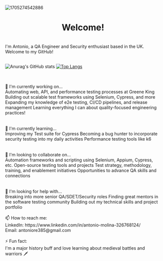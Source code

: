 
![1705274542886](https://github.com/antwan1/antwan1/assets/68503492/643be72f-319f-4e12-ba7d-19da7fa517f3)


<h1 style ="text-align: center;"> Welcome!</h1>
<br />
I'm Antonio, a QA Engineer and Security enthusiast based in the UK. Welcome to my GitHub!

<br />
<br />

![Anurag's GitHub stats](https://github-readme-stats.vercel.app/api?username=antwan1&show_icons=true&theme=radical)
[![Top Langs](https://github-readme-stats.vercel.app/api/top-langs/?username=antwan1&theme=radical)](https://github.com/anuraghazra/github-readme-stats)

<br />
<br />
🔭 I'm currently working on...<br />
Automating web, API, and performance testing processes at Greene King
Building out scalable test frameworks using Selenium, Cypress, and more
Expanding my knowledge of e2e testing, CI/CD pipelines, and release management
Learning everything I can about quality-focused engineering practices!
<br />
<br />
<br />🌱 I'm currently learning...<br />
Improving my Test suite for Cypress
Becoming a bug hunter to incorporate security testing into my daily activities
Performance testing tools like k6
<br />
<br />
<br />👯 I'm looking to collaborate on...<br />
Automation frameworks and scripting using Selenium, Appium, Cypress, etc.
Open-source testing tools and projects
Test strategy, methodology, training, and enablement initiatives
Opportunities to advance QA skills and connections
<br />
<br />
<br />🤔 I'm looking for help with...<br />
Breaking into more senior QA/SDET/Security roles
Finding great mentors in the software testing community
Building out my technical skills and project portfolio
<br />
<br />📫 How to reach me:<br />
LinkedIn: https://www.linkedin.com/in/antonio-molina-326768124/
<br />
Email: antoniore385@gmail.com

<br />
<br />⚡ Fun fact:<br />
I'm a major history buff and love learning about medieval battles and warriors 🗡



<!--
**antwan1/antwan1** is a ✨ _special_ ✨ repository because its `README.md` (this file) appears on your GitHub profile.

Here are some ideas to get you started:

- 🔭 I’m currently working on ...
- 🌱 I’m currently learning ...
- 👯 I’m looking to collaborate on ...
- 🤔 I’m looking for help with ...
- 💬 Ask me about ...
- 📫 How to reach me: ...
- 😄 Pronouns: ...
- ⚡ Fun fact: ...
-->
